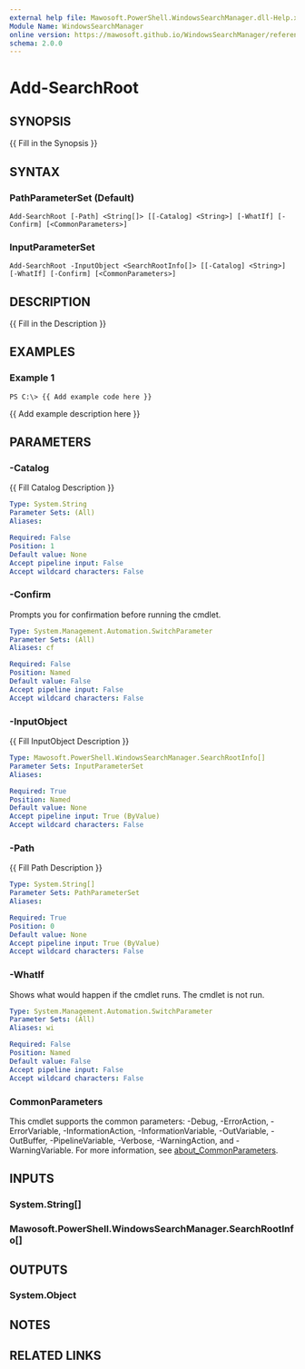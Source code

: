 ```yaml
---
external help file: Mawosoft.PowerShell.WindowsSearchManager.dll-Help.xml
Module Name: WindowsSearchManager
online version: https://mawosoft.github.io/WindowsSearchManager/reference/Add-SearchRoot.html
schema: 2.0.0
---
```


# Add-SearchRoot

## SYNOPSIS
{{ Fill in the Synopsis }}

## SYNTAX

### PathParameterSet (Default)
```
Add-SearchRoot [-Path] <String[]> [[-Catalog] <String>] [-WhatIf] [-Confirm] [<CommonParameters>]
```

### InputParameterSet
```
Add-SearchRoot -InputObject <SearchRootInfo[]> [[-Catalog] <String>] [-WhatIf] [-Confirm] [<CommonParameters>]
```

## DESCRIPTION
{{ Fill in the Description }}

## EXAMPLES

### Example 1
```
PS C:\> {{ Add example code here }}
```

{{ Add example description here }}

## PARAMETERS

### -Catalog
{{ Fill Catalog Description }}

```yaml
Type: System.String
Parameter Sets: (All)
Aliases:

Required: False
Position: 1
Default value: None
Accept pipeline input: False
Accept wildcard characters: False
```

### -Confirm
Prompts you for confirmation before running the cmdlet.

```yaml
Type: System.Management.Automation.SwitchParameter
Parameter Sets: (All)
Aliases: cf

Required: False
Position: Named
Default value: False
Accept pipeline input: False
Accept wildcard characters: False
```

### -InputObject
{{ Fill InputObject Description }}

```yaml
Type: Mawosoft.PowerShell.WindowsSearchManager.SearchRootInfo[]
Parameter Sets: InputParameterSet
Aliases:

Required: True
Position: Named
Default value: None
Accept pipeline input: True (ByValue)
Accept wildcard characters: False
```

### -Path
{{ Fill Path Description }}

```yaml
Type: System.String[]
Parameter Sets: PathParameterSet
Aliases:

Required: True
Position: 0
Default value: None
Accept pipeline input: True (ByValue)
Accept wildcard characters: False
```

### -WhatIf
Shows what would happen if the cmdlet runs.
The cmdlet is not run.

```yaml
Type: System.Management.Automation.SwitchParameter
Parameter Sets: (All)
Aliases: wi

Required: False
Position: Named
Default value: False
Accept pipeline input: False
Accept wildcard characters: False
```

### CommonParameters
This cmdlet supports the common parameters: -Debug, -ErrorAction, -ErrorVariable, -InformationAction, -InformationVariable, -OutVariable, -OutBuffer, -PipelineVariable, -Verbose, -WarningAction, and -WarningVariable. For more information, see [about_CommonParameters](http://go.microsoft.com/fwlink/?LinkID=113216).

## INPUTS

### System.String[]
### Mawosoft.PowerShell.WindowsSearchManager.SearchRootInfo[]
## OUTPUTS

### System.Object
## NOTES

## RELATED LINKS
